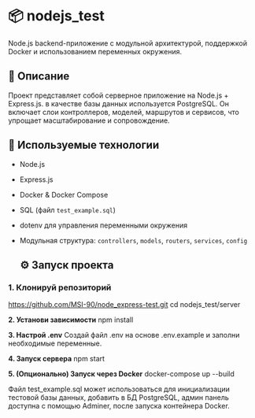 # 📦 nodejs_test

Node.js backend-приложение с модульной архитектурой, поддержкой Docker и использованием переменных окружения.

## 🚀 Описание

Проект представляет собой серверное приложение на Node.js + Express.js. в качестве базы данных используется PostgreSQL. 
Он включает слои контроллеров, моделей, маршрутов и сервисов, что упрощает масштабирование и сопровождение.

## 🧰 Используемые технологии

- Node.js
- Express.js
- Docker & Docker Compose
- SQL (файл `test_example.sql`)
- dotenv для управления переменными окружения
- Модульная структура: `controllers`, `models`, `routers`, `services`, `config`


  ## ⚙️ Запуск проекта
  
### 1. Клонируй репозиторий
https://github.com/MSI-90/node_express-test.git
cd nodejs_test/server

**2. Установи зависимости**
npm install

**3. Настрой .env**
Создай файл .env на основе .env.example и заполни необходимые переменные.

**4. Запуск сервера**
npm start

**5. (Опционально) Запуск через Docker**
docker-compose up --build

Файл test_example.sql может использоваться для инициализации тестовой базы данных, добавить в БД PostgreSQL, админ панель доступна с помощью Adminer, после запуска контейнера Docker.

